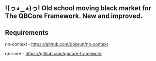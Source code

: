 ## !(っ◕‿◕)っ! Old school moving black market for The QBCore Framework. New and improved. 

## Requirements 

nh-context - https://github.com/dojwun/nh-context

qb-core - https://github.com/qbcore-framework